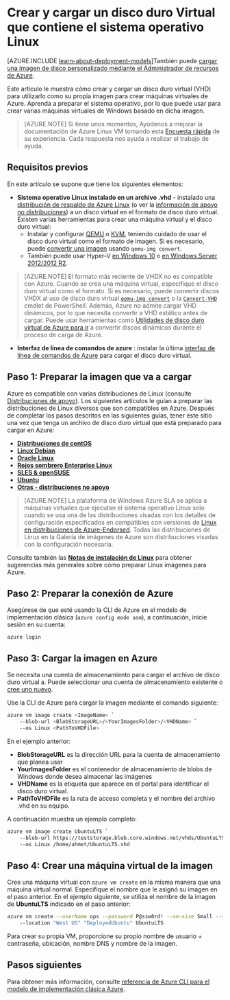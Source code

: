 <properties
    pageTitle="Crear y cargar un VHD Linux | Microsoft Azure"
    description="Crear y cargar un disco duro virtual Azure (disco duro virtual) con el modelo de implementación clásica que contiene el sistema operativo Linux."
    services="virtual-machines-linux"
    documentationCenter=""
    authors="iainfoulds"
    manager="timlt"
    editor="tysonn"
    tags="azure-service-management"/>

<tags
    ms.service="virtual-machines-linux"
    ms.workload="infrastructure-services"
    ms.tgt_pltfrm="vm-linux"
    ms.devlang="na"
    ms.topic="article"
    ms.date="09/01/2016"
    ms.author="iainfou"/>

# <a name="creating-and-uploading-a-virtual-hard-disk-that-contains-the-linux-operating-system"></a>Crear y cargar un disco duro Virtual que contiene el sistema operativo Linux

[AZURE.INCLUDE [learn-about-deployment-models](../../includes/learn-about-deployment-models-classic-include.md)]También puede [cargar una imagen de disco personalizado mediante el Administrador de recursos de Azure](virtual-machines-linux-upload-vhd.md).

Este artículo le muestra cómo crear y cargar un disco duro virtual (VHD) para utilizarlo como su propia imagen para crear máquinas virtuales de Azure. Aprenda a preparar el sistema operativo, por lo que puede usar para crear varias máquinas virtuales de Windows basado en dicha imagen. 

>  [AZURE.NOTE] Si tiene unos momentos, Ayúdenos a mejorar la documentación de Azure Linux VM tomando esta [Encuesta rápida](https://aka.ms/linuxdocsurvey) de su experiencia. Cada respuesta nos ayuda a realizar el trabajo de ayuda.

## <a name="prerequisites"></a>Requisitos previos
En este artículo se supone que tiene los siguientes elementos:

- **Sistema operativo Linux instalado en un archivo .vhd** - instalado una [distribución de respaldo de Azure Linux](virtual-machines-linux-endorsed-distros.md) (o ver la [información de apoyo no distribuciones](virtual-machines-linux-create-upload-generic.md)) a un disco virtual en el formato de disco duro virtual. Existen varias herramientas para crear una máquina virtual y el disco duro virtual:
    - Instalar y configurar [QEMU](https://en.wikibooks.org/wiki/QEMU/Installing_QEMU) o [KVM](http://www.linux-kvm.org/page/RunningKVM), teniendo cuidado de usar el disco duro virtual como el formato de imagen. Si es necesario, puede [convertir una imagen](https://en.wikibooks.org/wiki/QEMU/Images#Converting_image_formats) usando `qemu-img convert`.
    - También puede usar Hyper-V [en Windows 10](https://msdn.microsoft.com/virtualization/hyperv_on_windows/quick_start/walkthrough_install) o [en Windows Server 2012/2012 R2](https://technet.microsoft.com/library/hh846766.aspx).

> [AZURE.NOTE] El formato más reciente de VHDX no es compatible con Azure. Cuando se crea una máquina virtual, especifique el disco duro virtual como el formato. Si es necesario, puede convertir discos VHDX al uso de disco duro virtual [`qemu-img convert`](https://en.wikibooks.org/wiki/QEMU/Images#Converting_image_formats) o la [`Convert-VHD`](https://technet.microsoft.com/library/hh848454.aspx) cmdlet de PowerShell. Además, Azure no admite cargar VHD dinámicos, por lo que necesita convertir a VHD estático antes de cargar. Puede usar herramientas como [Utilidades de disco duro virtual de Azure para ir](https://github.com/Microsoft/azure-vhd-utils-for-go) a convertir discos dinámicos durante el proceso de carga de Azure.

- **Interfaz de línea de comandos de azure** : instalar la última [interfaz de línea de comandos de Azure](../virtual-machines-command-line-tools.md) para cargar el disco duro virtual.

<a id="prepimage"> </a>
## <a name="step-1-prepare-the-image-to-be-uploaded"></a>Paso 1: Preparar la imagen que va a cargar

Azure es compatible con varias distribuciones de Linux (consulte [Distribuciones de apoyo](virtual-machines-linux-endorsed-distros.md)). Los siguientes artículos le guían a preparar las distribuciones de Linux diversos que son compatibles en Azure. Después de completar los pasos descritos en las siguientes guías, tener este sitio una vez que tenga un archivo de disco duro virtual que está preparado para cargar en Azure:

- **[Distribuciones de centOS](virtual-machines-linux-create-upload-centos.md)**
- **[Linux Debian](virtual-machines-linux-debian-create-upload-vhd.md)**
- **[Oracle Linux](virtual-machines-linux-oracle-create-upload-vhd.md)**
- **[Rojos sombrero Enterprise Linux](virtual-machines-linux-redhat-create-upload-vhd.md)**
- **[SLES & openSUSE](virtual-machines-linux-suse-create-upload-vhd.md)**
- **[Ubuntu](virtual-machines-linux-create-upload-ubuntu.md)**
- **[Otras - distribuciones no apoyo](virtual-machines-linux-create-upload-generic.md)**

> [AZURE.NOTE] La plataforma de Windows Azure SLA se aplica a máquinas virtuales que ejecutan el sistema operativo Linux solo cuando se usa una de las distribuciones visadas con los detalles de configuración especificados en compatibles con versiones de [Linux en distribuciones de Azure-Endorsed](virtual-machines-linux-endorsed-distros.md). Todas las distribuciones de Linux en la Galería de imágenes de Azure son distribuciones visadas con la configuración necesaria.

Consulte también las **[Notas de instalación de Linux](virtual-machines-linux-create-upload-generic.md#general-linux-installation-notes)** para obtener sugerencias más generales sobre cómo preparar Linux imágenes para Azure.


<a id="connect"> </a>
## <a name="step-2-prepare-the-connection-to-azure"></a>Paso 2: Preparar la conexión de Azure

Asegúrese de que esté usando la CLI de Azure en el modelo de implementación clásica (`azure config mode asm`), a continuación, inicie sesión en su cuenta:

```
azure login
```


<a id="upload"> </a>
## <a name="step-3-upload-the-image-to-azure"></a>Paso 3: Cargar la imagen en Azure

Se necesita una cuenta de almacenamiento para cargar el archivo de disco duro virtual a. Puede seleccionar una cuenta de almacenamiento existente o [cree uno nuevo](../storage/storage-create-storage-account.md).

Use la CLI de Azure para cargar la imagen mediante el comando siguiente:

```bash
azure vm image create <ImageName> `
    --blob-url <BlobStorageURL>/<YourImagesFolder>/<VHDName> `
    --os Linux <PathToVHDFile>
```

En el ejemplo anterior:

- **BlobStorageURL** es la dirección URL para la cuenta de almacenamiento que planea usar
- **YourImagesFolder** es el contenedor de almacenamiento de blobs de Windows donde desea almacenar las imágenes
- **VHDName** es la etiqueta que aparece en el portal para identificar el disco duro virtual.
- **PathToVHDFile** es la ruta de acceso completa y el nombre del archivo .vhd en su equipo.

A continuación muestra un ejemplo completo:

```bash
azure vm image create UbuntuLTS `
    --blob-url https://teststorage.blob.core.windows.net/vhds/UbuntuLTS.vhd `
    --os Linux /home/ahmet/UbuntuLTS.vhd
```

## <a name="step-4-create-a-vm-from-the-image"></a>Paso 4: Crear una máquina virtual de la imagen
Cree una máquina virtual con `azure vm create` en la misma manera que una máquina virtual normal. Especifique el nombre que le asignó su imagen en el paso anterior. En el ejemplo siguiente, se utiliza el nombre de la imagen de **UbuntuLTS** indicado en el paso anterior:

```bash
azure vm create --userName ops --password P@ssw0rd! --vm-size Small --ssh `
    --location "West US" "DeployedUbuntu" UbuntuLTS
```

Para crear su propia VM, proporcione su propio nombre de usuario + contraseña, ubicación, nombre DNS y nombre de la imagen.

## <a name="next-steps"></a>Pasos siguientes

Para obtener más información, consulte [referencia de Azure CLI para el modelo de implementación clásica Azure](../virtual-machines-command-line-tools.md).

[Step 1: Prepare the image to be uploaded]: #prepimage
[Step 2: Prepare the connection to Azure]: #connect
[Step 3: Upload the image to Azure]: #upload
